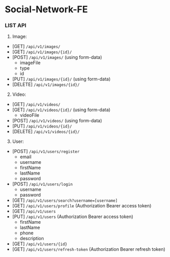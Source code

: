 ﻿ # Social-Network-FE

### **LIST API**
1. Image:
- [GET] `/api/v1/images/`
- [GET] `/api/v1/images/{id}/`
- [POST] `/api/v1/images/` (using form-data)
    - imageFile
    - type
    - id
- [PUT] `/api/v1/images/{id}/` (using form-data)
- [DELETE] `/api/v1/images/{id}/`
2. Video:
- [GET] `/api/v1/videos/` 
- [GET] `/api/v1/videos/{id}/` (using form-data)
    - videoFile
- [POST] `/api/v1/videos/` (using form-data)
- [PUT] `/api/v1/videos/{id}/`
- [DELETE] `/api/v1/videos/{id}/`
3. User:
- [POST] `/api/v1/users/register` 
    - email
    - username
    - firstName
    - lastName
    - password
- [POST] `/api/v1/users/login`
    - username
    - password
- [GET] `/api/v1/users/search?username=[username]`
- [GET] `/api/v1/users/profile` (Authorization Bearer access token) 
- [GET] `/api/v1/users` 
- [PUT] `/api/v1/users` (Authorization Bearer access token) 
    - firstName
    - lastName
    - phone
    - description
- [GET] `/api/v1/users/{id}` 
- [GET] `/api/v1/users/refresh-token` (Authorization Bearer refresh token) 

